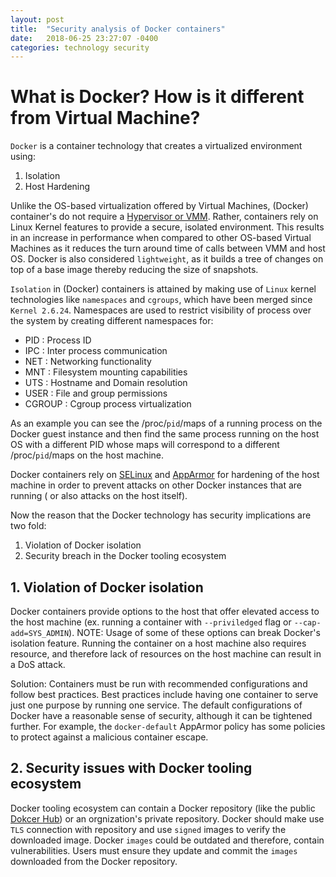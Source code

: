 ```yaml
---
layout: post
title:  "Security analysis of Docker containers"
date:   2018-06-25 23:27:07 -0400
categories: technology security
---
```



# What is Docker? How is it different from Virtual Machine?

`Docker` is a container technology that creates a virtualized environment using:
1. Isolation
2. Host Hardening

Unlike the OS-based virtualization offered by Virtual Machines, (Docker) container's do not require a [Hypervisor or VMM](https://en.wikipedia.org/wiki/Hypervisor). Rather, containers rely on Linux Kernel features to provide a secure, isolated environment. This results in an increase in performance when compared to other OS-based Virtual Machines as it reduces the turn around time of calls between VMM and host OS. Docker is also considered `lightweight`, as it builds a tree of changes on top of a base image thereby reducing the size of snapshots.

`Isolation` in (Docker) containers is attained by making use of `Linux` kernel technologies like `namespaces` and `cgroups`, which have been merged since `Kernel 2.6.24`. Namespaces are used to restrict visibility of process over the system by creating different namespaces for:
* PID : Process ID
* IPC : Inter process communication
* NET : Networking functionality
* MNT : Filesystem mounting capabilities
* UTS : Hostname and Domain resolution
* USER : File and group permissions
* CGROUP :  Cgroup process virtualization

As an example you can see the /proc/`pid`/maps of a running process on the Docker guest instance and then find the same process running on the host OS with a different PID whose maps will correspond to a different /proc/`pid`/maps on the host machine.

Docker containers rely on [SELinux](https://selinuxproject.org/page/Main_Page) and [AppArmor](https://en.wikipedia.org/wiki/AppArmor) for hardening of the host machine in order to prevent attacks on other Docker instances that are running ( or also attacks on the host itself).

Now the reason that the Docker technology has security implications are two fold:
1. Violation of Docker isolation
2. Security breach in the Docker tooling ecosystem

## 1. Violation of Docker isolation

Docker containers provide options to the host that offer elevated access to the host machine (ex. running a container with `--priviledged` flag or `--cap-add=SYS_ADMIN`). NOTE: Usage of some of these options can break Docker's isolation feature.
Running the container on a host machine also requires resource, and therefore lack of resources on the host machine can result in a DoS attack.

Solution: Containers must be run with recommended configurations and follow best practices. Best practices include having one container to serve just one purpose by running one service. The default configurations of Docker have a reasonable sense of security, although it can be tightened further. For example, the `docker-default` AppArmor policy has some policies to protect against a malicious container escape.

## 2. Security issues with Docker tooling ecosystem

Docker tooling ecosystem can contain a Docker repository (like the public [Dokcer Hub](https://hub.docker.com/)) or an orgnization's private repository. Docker should make use `TLS` connection with repository and use `signed` images to verify the downloaded image.
Docker `images` could be outdated and therefore, contain vulnerabilities. Users must ensure they update and commit the `images` downloaded from the Docker repository.
